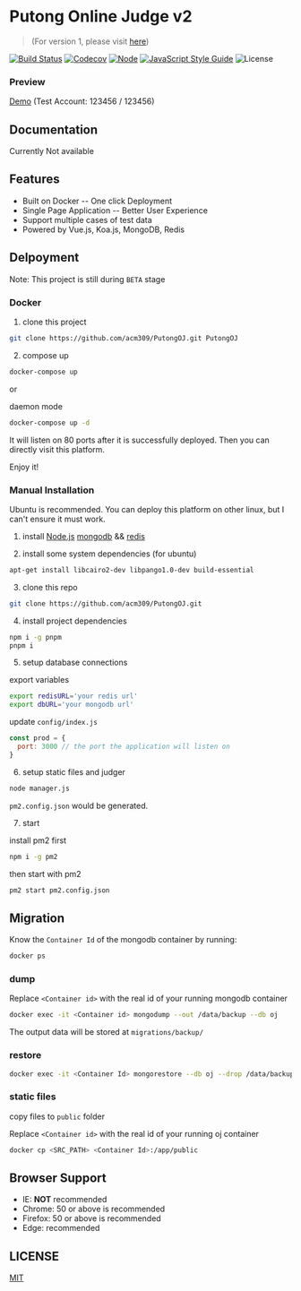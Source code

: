 # Putong Online Judge v2

> (For version 1, please visit [here](https://github.com/acm309/PutongOJ/tree/v1))

[![Build Status](https://img.shields.io/github/workflow/status/acm309/PutongOJ/Node.js%20CI?style=flat-square)](https://github.com/acm309/PutongOJ/actions/workflows/test.yml)
[![Codecov](https://img.shields.io/codecov/c/github/acm309/PutongOJ.svg?style=flat-square)](https://codecov.io/gh/acm309/PutongOJ)
[![Node](https://img.shields.io/badge/node-%3E=9.0.0-ff69b4.svg?style=flat-square)](https://nodejs.org/en/download/releases/)
[![JavaScript Style Guide](https://img.shields.io/badge/code_style-standard-brightgreen.svg?style=flat-square)](https://standardjs.com)
![License](https://img.shields.io/badge/license-MIT-green.svg?style=flat-square)

### Preview

[Demo](http://acm.cjlu.edu.cn) (Test Account: 123456 / 123456)

## Documentation

Currently Not available

## Features

- Built on Docker -- One click Deployment
- Single Page Application -- Better User Experience
- Support multiple cases of test data
- Powered by Vue.js, Koa.js, MongoDB, Redis

## Delpoyment

Note: This project is still during `BETA` stage

### Docker

1. clone this project

```bash
git clone https://github.com/acm309/PutongOJ.git PutongOJ
```

2. compose up

```bash
docker-compose up
```

or

daemon mode
```bash
docker-compose up -d
```

It will listen on 80 ports after it is successfully deployed. Then you can directly visit this platform.

Enjoy it!

### Manual Installation

Ubuntu is recommended. You can deploy this platform on other linux, but I can't ensure it must work.

1. install [Node.js](https://nodejs.org) [mongodb](https://www.mongodb.com/download-center?jmp=nav#community) && [redis](https://redis.io/)

2. install some system dependencies (for ubuntu)

```bash
apt-get install libcairo2-dev libpango1.0-dev build-essential
```

3. clone this repo

```bash
git clone https://github.com/acm309/PutongOJ.git
```

4. install project dependencies

```bash
npm i -g pnpm
pnpm i
```

5. setup database connections

export variables

```bash
export redisURL='your redis url'
export dbURL='your mongodb url'
```

update `config/index.js`

```js
const prod = {
  port: 3000 // the port the application will listen on
}
```

6. setup static files and judger

```bash
node manager.js
```

`pm2.config.json` would be generated.

7. start

install pm2 first

```bash
npm i -g pm2
```

then start with pm2

```bash
pm2 start pm2.config.json
```

## Migration

Know the `Container Id` of the mongodb container by running:

```bash
docker ps
```

### dump

Replace `<Container id>` with the real id of your running mongodb container

```bash
docker exec -it <Container id> mongodump --out /data/backup --db oj
```

The output data will be stored at `migrations/backup/`

### restore

```bash
docker exec -it <Container Id> mongorestore --db oj --drop /data/backup/oj
```

### static files

copy files to `public` folder

Replace `<Container id>` with the real id of your running oj container

```bash
docker cp <SRC_PATH> <Container Id>:/app/public
```

## Browser Support

- IE: **NOT** recommended
- Chrome: 50 or above is recommended
- Firefox: 50 or above is recommended
- Edge: recommended

## LICENSE

[MIT](https://github.com/acm309/PutongOJ/blob/master/LICENSE)
